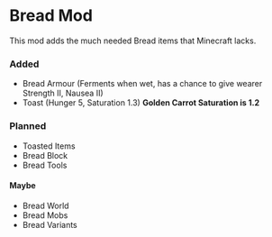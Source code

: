 # Bread Mod

This mod adds the much needed Bread items that Minecraft lacks.

### Added
  - Bread Armour (Ferments when wet, has a chance to give wearer Strength II, Nausea II)
  - Toast (Hunger 5, Saturation 1.3) **Golden Carrot Saturation is 1.2**
    
### Planned
 - Toasted Items
 - Bread Block
 - Bread Tools
 
#### Maybe
 - Bread World
 - Bread Mobs
 - Bread Variants  
  